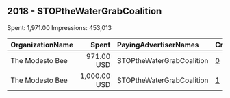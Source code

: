 ## 2018 - STOPtheWaterGrabCoalition 
Spent: 1,971.00
Impressions: 453,013

|OrganizationName|Spent|PayingAdvertiserNames|CreativeUrls|Impressions|Genders|AgeBrackets|CountryCodes|BillingAddresses|CandidateBallotInformation|
|:---|---:|:---|:---|---:|:---|:---|:---|:---|:---|
|The Modesto Bee|971.00 USD|STOPtheWaterGrabCoalition|[0](https://www.snap.com/political-ads/asset/953f22802cdf5362fcc32360ff96d8138be2c693b2d6a9d523844c1d12979f01?mediaType=mp4)|265,217||18+|united states|"948 11th Street, Suite 300,Modesto,95354,US"||
|The Modesto Bee|1,000.00 USD|STOPtheWaterGrabCoalition|[1](https://www.snap.com/political-ads/asset/953f22802cdf5362fcc32360ff96d8138be2c693b2d6a9d523844c1d12979f01?mediaType=mp4)|187,796||25+|united states|"948 11th Street, Suite 300,Modesto,95354,US"||
